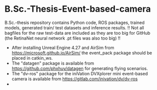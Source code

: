 # B.Sc.-Thesis-Event-based-camera
B.Sc.-thesis repository contains Python code, ROS packages, trained models, generated train/ test datasets and inference results.
!! Not all bagfiles for the raw test-data are included as they are too big for GitHub (the RetinaNet neural network .pt files was also too big) !!

- After installing Unreal Engine 4.27 and AirSim from https://microsoft.github.io/AirSim/ the event_pack package should be placed in catkin_ws.
- The "datagen" package is available from https://github.com/phxhuy/datagen for generating flying scenarios.
- The "dv-ros" package for the iniVation DVXplorer mini event-based camera is available from https://gitlab.com/inivation/dv/dv-ros
-

